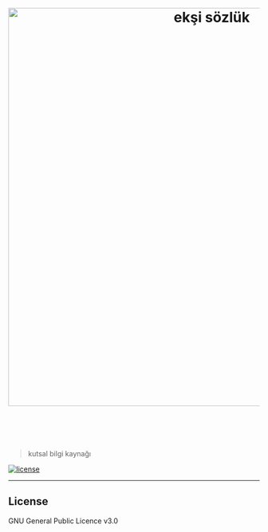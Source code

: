 <h1 align="center">
	<br>
	<img width="800" src="https://eksisozluk.com/content/img/new-design/eksisozluk_logo.svg" alt="ekşi sözlük">
	<br>
  <br>
  <br>
</h1>

> kutsal bilgi kaynağı

[![license](https://img.shields.io/github/license/eksisozluk/eksisozluk.svg?style=flat-square)](https://github.com/eksisozluk/eksisozluk)

---


## License

GNU General Public Licence v3.0
